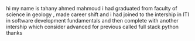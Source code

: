 hi my name is tahany ahmed mahmoud 
i had graduated from faculty of science in geology , made career shift and i had joined to the intership in ITI in software development fundamentals and then complete with another intership which consider advanced for previous called full stack python 
thanks